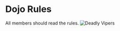 Dojo Rules
==========

All members should read the rules. 
![Deadly Vipers]("https://github.com/deadlyvipers")
